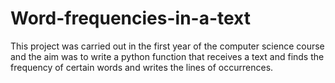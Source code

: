# Word-frequencies-in-a-text

This project was carried out in the first year of the computer science course and the aim was to write a python function that receives a text and finds the frequency of certain words and writes the lines of occurrences.
